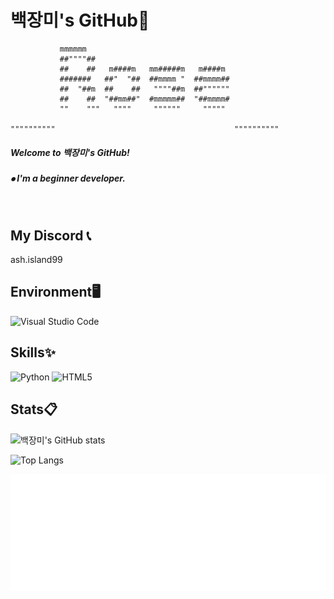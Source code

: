 # 백장미's GitHub🥀

```
           mmmmmm                                           
           ##""""##                                         
           ##    ##   m####m   mm#####m   m####m            
           #######   ##"  "##  ##mmmm "  ##mmmm##           
           ##  "##m  ##    ##   """"##m  ##""""""           
           ##    ##  "##mm##"  #mmmmm##  "##mmmm#           
           ""    """   """"     """"""     """""            
                                                            
""""""""""                                        """"""""""
```

##### Welcome to 백장미's GitHub!
##### ⦁ I'm a beginner developer.

<br>

## My Discord 📞
ash.island99

## Environment🖥️

![Visual Studio Code](https://img.shields.io/badge/Visual%20Studio%20Code-0078d7.svg?style=for-the-badge&logo=visual-studio-code&logoColor=white)

## Skills✨

![Python](https://img.shields.io/badge/python-3670A0?style=for-the-badge&logo=python&logoColor=ffdd54)
![HTML5](https://img.shields.io/badge/html5-%23E34F26.svg?style=for-the-badge&logo=html5&logoColor=white)

## Stats📋
![백장미's GitHub stats](https://github-readme-stats.vercel.app/api?username=rose811&show_icons=true&theme=dark)

![Top Langs](https://github-readme-stats.vercel.app/api/top-langs/?username=rose811&layout=compact&theme=dark)

![Metrics](/github-metrics.svg)
